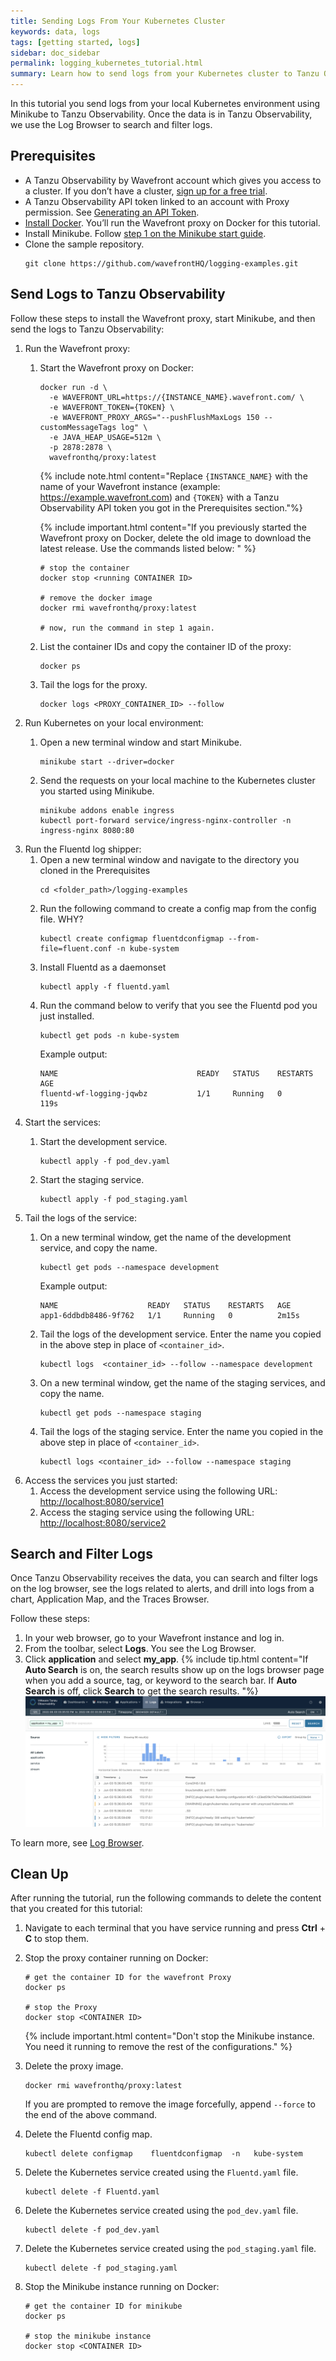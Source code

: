 ```yaml
---
title: Sending Logs From Your Kubernetes Cluster
keywords: data, logs
tags: [getting started, logs]
sidebar: doc_sidebar
permalink: logging_kubernetes_tutorial.html
summary: Learn how to send logs from your Kubernetes cluster to Tanzu Observability
---
```


In this tutorial you send logs from your local Kubernetes environment using Minikube to Tanzu Observability. Once the data is in Tanzu Observability, we use the Log Browser to search and filter logs.

## Prerequisites

* A Tanzu Observability by Wavefront account which gives you access to a cluster. If you don’t have a cluster, [sign up for a free trial](https://tanzu.vmware.com/observability-trial).
* A Tanzu Observability API token linked to an account with Proxy permission. See [Generating an API Token](wavefront_api.html#generating-an-api-token).
* [Install Docker](https://docs.docker.com/get-docker/). You’ll run the Wavefront proxy on Docker for this tutorial.
* Install Minikube. Follow [step 1 on the Minikube start guide](https://minikube.sigs.k8s.io/docs/start/).
* Clone the sample repository.
    ```
    git clone https://github.com/wavefrontHQ/logging-examples.git
    ```

<!-- * Whitelist the VMware domain (`*.vmware.com`).
  Tanzu Observability uses the VMware log server as part of its architecture. Therefore, to send your log data successfully, you need to whitelist the VMware domain. -->

## Send Logs to Tanzu Observability

Follow these steps to install the Wavefront proxy, start Minikube, and then send the logs to Tanzu Observability:

1. Run the Wavefront proxy:
    1. Start the Wavefront proxy on Docker: 
        ```
        docker run -d \
          -e WAVEFRONT_URL=https://{INSTANCE_NAME}.wavefront.com/ \
          -e WAVEFRONT_TOKEN={TOKEN} \
          -e WAVEFRONT_PROXY_ARGS="--pushFlushMaxLogs 150 --customMessageTags log" \
          -e JAVA_HEAP_USAGE=512m \
          -p 2878:2878 \
          wavefronthq/proxy:latest
        ```

        {% include note.html content="Replace `{INSTANCE_NAME}` with the name of your Wavefront instance (example: https://example.wavefront.com) and `{TOKEN}` with a Tanzu Observability API token you got in the Prerequisites section."%}
        
        {% include important.html content="If you previously started the Wavefront proxy on Docker, delete the old image to download the latest release. Use the commands listed below: " %}
        ```
        # stop the container
        docker stop <running CONTAINER ID>
        
        # remove the docker image
        docker rmi wavefronthq/proxy:latest
        
        # now, run the command in step 1 again.
        ```

    1. List the container IDs and copy the container ID of the proxy:
        ```
        docker ps
        ```
    1. Tail the logs for the proxy.
        ```
        docker logs <PROXY_CONTAINER_ID> --follow
        ```
1. Run Kubernetes on your local environment:
    1. Open a new terminal window and start Minikube.
        ```
        minikube start --driver=docker
        ```
        
    1. Send the requests on your local machine to the Kubernetes cluster you started using Minikube.
        ```
        minikube addons enable ingress
        kubectl port-forward service/ingress-nginx-controller -n ingress-nginx 8080:80
        ```
1. Run the Fluentd log shipper:
    1. Open a new terminal window and navigate to the directory you cloned in the Prerequisites
        ```
        cd <folder_path>/logging-examples
        ```
    1. Run the following command to create a config map from the config file. WHY?
        ```
        kubectl create configmap fluentdconfigmap --from-file=fluent.conf -n kube-system
        ```
    1. Install Fluentd as a daemonset
        ```
        kubectl apply -f fluentd.yaml
        ```
    1. Run the command below to verify that you see the Fluentd pod you just installed.
        ```
        kubectl get pods -n kube-system
        ```
        Example output:
        ```
        NAME                               READY   STATUS    RESTARTS        AGE
        fluentd-wf-logging-jqwbz           1/1     Running   0               119s
        ```
1. Start the services:
    1. Start the development service.
        ```
        kubectl apply -f pod_dev.yaml
        ```
    
    1. Start the staging service.
        ```
        kubectl apply -f pod_staging.yaml
        ```
1. Tail the logs of the service:
    1. On a new terminal window, get the name of the development service, and copy the name.
        ```
        kubectl get pods --namespace development
        ```
        Example output:
        ```
        NAME                    READY   STATUS    RESTARTS   AGE
        app1-6ddbdb8486-9f762   1/1     Running   0          2m15s
        ```
        
    1. Tail the logs of the development service. Enter the name you copied in the above step in place of `<container_id>`.
        ```
        kubectl logs  <container_id> --follow --namespace development
        ```
    1. On a new terminal window, get the name of the staging services, and copy the name.
        ```
        kubectl get pods --namespace staging
        ```
    1. Tail the logs of the staging service. Enter the name you copied in the above step in place of `<container_id>`.
        ```
        kubectl logs <container_id> --follow --namespace staging
        ```
1. Access the services you just started:
    1. Access the development service using the following URL: [http://localhost:8080/service1](http://localhost:8080/service1)
    1. Access the staging service using the following URL: [http://localhost:8080/service2](http://localhost:8080/service2)
    
## Search and Filter Logs 

Once Tanzu Observability receives the data, you can search and filter logs on the log browser, see the logs related to alerts, and drill into logs from a chart, Application Map, and the Traces Browser.

Follow these steps:
1. In your web browser, go to your Wavefront instance and log in.
1. From the toolbar, select **Logs**. You see the Log Browser.
1. Click **application** and select **my_app**. 
    {% include tip.html content="If **Auto Search** is on, the search results show up on the logs browser page when you add a source, tag, or keyword to the search bar. If **Auto Search** is off, click **Search** to get the search results. "%}
    ![a screenshot of the log browser with my_app on the search bar.](images/logging_kubernetes_tutorial_search.png)

To learn more, see [Log Browser](logging_log_browser.html).

## Clean Up

After running the tutorial, run the following commands to delete the content that you created for this tutorial:

1. Navigate to each terminal that you have service running and press **Ctrl** + **C** to stop them.

1. Stop the proxy container running on Docker:
    ```
    # get the container ID for the wavefront Proxy
    docker ps
    
    # stop the Proxy
    docker stop <CONTAINER ID>
    ```
    {% include important.html content="Don't stop the Minikube instance. You need it running to remove the rest of the configurations." %}
1. Delete the proxy image. 
    ```
    docker rmi wavefronthq/proxy:latest
    ```
    If you are prompted to remove the image forcefully, append `--force` to the end of the above command.

1. Delete the Fluentd config map.

    ```
    kubectl delete configmap    fluentdconfigmap  -n   kube-system
    ```
    
1. Delete the Kubernetes service created using the `Fluentd.yaml` file.
    ```
    kubectl delete -f Fluentd.yaml
    ```

1. Delete the Kubernetes service created using the `pod_dev.yaml` file.
    ```
    kubectl delete -f pod_dev.yaml
    ```

1. Delete the Kubernetes service created using the `pod_staging.yaml` file.
    ```
    kubectl delete -f pod_staging.yaml
    ```
    
1. Stop the Minikube instance running on Docker:
    ```
    # get the container ID for minikube
    docker ps
    
    # stop the minikube instance
    docker stop <CONTAINER ID>
    ```
